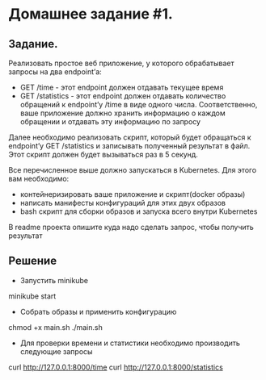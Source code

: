 # Домашнее задание #1.

## Задание.

Реализовать простое веб приложение, у которого обрабатывает запросы на два endpoint’а:
- GET /time - этот endpoint должен отдавать текущее время
- GET /statistics - этот endpoint должен отдавать количество обращений к endpoint’у /time в виде одного числа. Соответственно, ваше приложение должно хранить информацию о каждом обращении и отдавать эту информацию по запросу

Далее необходимо реализовать скрипт, который будет обращаться к endpoint’у GET /statistics и записывать полученный результат в файл. Этот скрипт должен будет вызываться раз в 5 секунд.

Все перечисленное выше должно запускаться в Kubernetes. Для этого вам необходимо:
- контейнеризировать ваше приложение и скрипт(docker образы)
- написать манифесты конфигураций для этих двух образов
- bash скрипт для сборки образов и запуска всего внутри Kubernetes

В readme проекта опишите куда надо сделать запрос, чтобы получить результат


## Решение

- Запустить minikube 

minikube start

- Собрать образы и применить конфигурацию

chmod +x main.sh
./main.sh

- Для проверки времени и статистики необходимо производить следующие запросы

curl http://127.0.0.1:8000/time
curl http://127.0.0.1:8000/statistics

